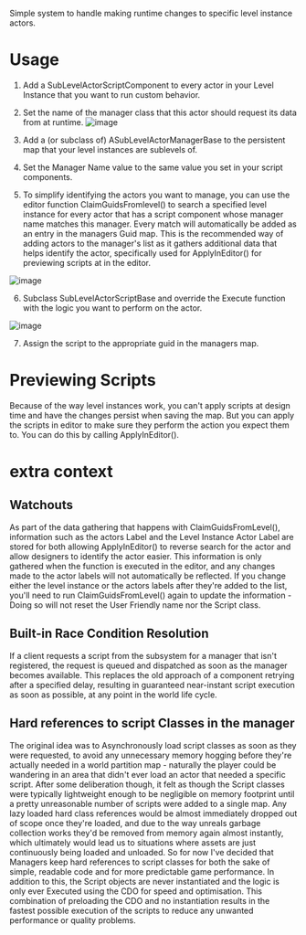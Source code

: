 Simple system to handle making runtime changes to specific level instance actors.  

# Usage

1. Add a SubLevelActorScriptComponent to every actor in your Level Instance that you want to run custom behavior.

2. Set the name of the manager class that this actor should request its data from at runtime.
![image](https://github.com/user-attachments/assets/ea4193ab-b9a0-427b-84f9-550465adfb3e)

3. Add a (or subclass of) ASubLevelActorManagerBase to the persistent map that your level instances are sublevels of.
 
4. Set the Manager Name value to the same value you set in your script components.

5. To simplify identifying the actors you want to manage, you can use the editor function ClaimGuidsFromlevel() to search a specified level instance for every actor that has a script component whose manager name matches this manager. Every match will automatically be added as an entry in the managers Guid map. This is the recommended way of adding actors to the manager's list as it gathers additional data that helps identify the actor, specifically used for ApplyInEditor() for previewing scripts at in the editor. 

![image](https://github.com/user-attachments/assets/36621605-480d-4c8e-8066-450a144deda6)


6. Subclass SubLevelActorScriptBase and override the Execute function with the logic you want to perform on the actor.
  
![image](https://github.com/user-attachments/assets/98bae642-994a-4abe-b775-ecdfd7c52925)


7. Assign the script to the appropriate guid in the managers map.

# Previewing Scripts
Because of the way level instances work, you can't apply scripts at design time and have the changes persist when saving the map. But you can apply the scripts in editor to make sure they perform the action you expect them to. You can do this by calling ApplyInEditor(). 

# extra context 

## Watchouts 
As part of the data gathering that happens with ClaimGuidsFromLevel(), information such as the actors Label and the Level Instance Actor Label are stored for both allowing ApplyInEditor() to reverse search for the actor and allow designers to identify the actor easier. This information is only gathered when the function is executed in the editor, and any changes made to the actor labels will not automatically be reflected. If you change either the level instance or the actors labels after they're added to the list, you'll need to run ClaimGuidsFromLevel() again to update the information - Doing so will not reset the User Friendly name nor the Script class. 

## Built-in Race Condition Resolution
If a client requests a script from the subsystem for a manager that isn't registered, the request is queued and dispatched as soon as the manager becomes available. This replaces the old approach of a component retrying after a specified delay, resulting in guaranteed near-instant script execution as soon as possible, at any point in the world life cycle.

## Hard references to script Classes in the manager
The original idea was to Asynchronously load script classes as soon as they were requested, to avoid any unnecessary memory hogging before they're actually needed in a world partition map - naturally the player could be wandering in an area that didn't ever load an actor that needed a specific script. After some deliberation though, it felt as though the Script classes were typically lightweight enough to be negligible on memory footprint until a pretty unreasonable number of scripts were added to a single map. Any lazy loaded hard class references would be almost immediately dropped out of scope once they're loaded, and due to the way unreals garbage collection works they'd be removed from memory again almost instantly, which ultimately would lead us to situations where assets are just continuously being loaded and unloaded. So for now I've decided that Managers keep hard references to script classes for both the sake of simple, readable code and for more predictable game performance. In addition to this, the Script objects are never instantiated and the logic is only ever Executed using the CDO for speed and optimisation. This combination of preloading the CDO and no instantiation results in the fastest possible execution of the scripts to reduce any unwanted performance or quality problems.

